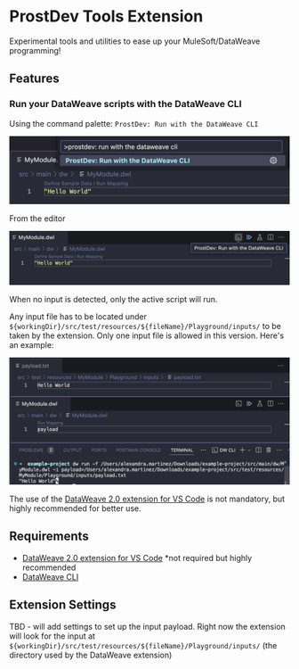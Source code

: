 # ProstDev Tools Extension

Experimental tools and utilities to ease up your MuleSoft/DataWeave programming!

## Features

### Run your DataWeave scripts with the DataWeave CLI

Using the command palette: `ProstDev: Run with the DataWeave CLI`

![Command Palette: ProstDev: Run with the DataWeave CLI](/img/dwcli-command.png)

From the editor

![Editor Bar: Run with the DataWeave CLI button](/img/dwcli-button.png)

When no input is detected, only the active script will run. 

Any input file has to be located under `${workingDir}/src/test/resources/${fileName}/Playground/inputs/` to be taken by the extension. Only one input file is allowed in this version. Here's an example:

![Example with an input payload](/img/example-input.png)

The use of the [DataWeave 2.0 extension for VS Code](https://marketplace.visualstudio.com/items?itemName=MuleSoftInc.dataweave) is not mandatory, but highly recommended for better use.

## Requirements

- [DataWeave 2.0 extension for VS Code](https://marketplace.visualstudio.com/items?itemName=MuleSoftInc.dataweave) *not required but highly recommended
- [DataWeave CLI](https://github.com/mulesoft-labs/data-weave-cli)

## Extension Settings

TBD - will add settings to set up the input payload. Right now the extension will look for the input at `${workingDir}/src/test/resources/${fileName}/Playground/inputs/` (the directory used by the DataWeave extension)
